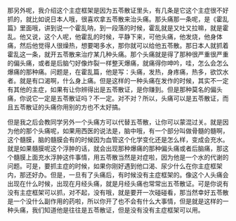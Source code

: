 那另外呢，我介绍这个主症框架是因为五苓散证里头，有几条是它这个主症很不好抓的，就比如说日本人哦，很喜欢拿五苓散来治头痛。那头痛那一条呢，是《霍乱篇》里面哦，讲到说一个霍乱呐，到一段落的时候，霍乱就是又吐又拉嘛，就是霍乱。他又说，这个人呢，他霍乱的时候，平静下来，可他头痛，他发烧，他身体痛，然后他觉得人很燥热，想要喝多水，那你就可以给他五苓散。那日本人就抓着霍乱这一条，就开五苓散来治疗某几种头痛。那个头痛就是得了那种很严重很严重的偏头痛，或者是后脑勺好像炸裂一样整天爆痛，就痛得你呻吟，哇，怎么会怎么爆痛的那种痛。问题是，在霍乱篇，他是写：头痛，发热，身疼痛，热多，欲饮水者。就是有口渴啊，什么身上痛。但是这样的一种头痛在发作的时候，其实不一定有其他的主症，如果有让你辨得出是五苓散证，是你赚到。但是那种莫名的偏头痛，你说它一定是五苓散证吗？不一定。对不对？所以，头痛可以是五苓散证，而且五苓散证的头痛你用别的方也不太好搞。

但是我之后会教同学另外一个头痛方可以代替五苓散，让你可以蒙混过关。就是因为他的那个头痛呢，如果用西医的说法是，脑中哦，有一个部分叫做骨髓的髓啊，这个髓膜，脑的髓膜会有的时候因为血管这个化学变化还是怎么样，变成会充水。就是如果髓膜呢这个浮肿的话，就会出现那种爆痛的那种偏头痛或者后脑痛，那这个髓膜上面充水浮肿这件事情，用五苓散当然是对症啦，因为他是一个水的代谢的问题。可是，要抓主症的时候，如果你刚好遇到他口渴、尿少什么在你主症框架内，那还好办。但是，一旦有了头痛后，有时候没有主症框架的。像这个人头痛会出现在什么时候，出现在月经头痛，就是月经头痛也常常出五苓散证。可是你说有没有主症框架可以抓，对不起，没有哦，就是要开一次碰碰看，那当然幸好五苓散是一个没什么副作用的药啦，所以你开了也不会有什么大事情，但是就是这样的一种头痛，我们知道他是往往是五苓散证，但是没有没有主症框架可以用。
